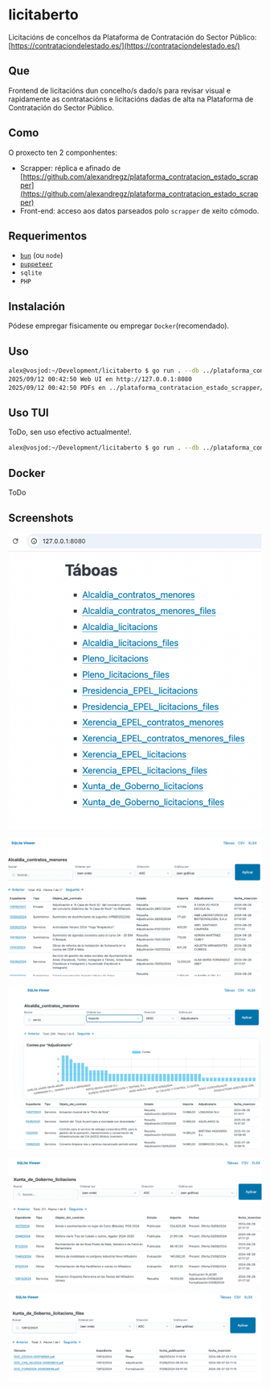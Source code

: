 # licitaberto

Licitacións de concelhos da Plataforma de Contratación do Sector Público: [https://contrataciondelestado.es/](https://contrataciondelestado.es/)

## Que

Frontend de licitacións dun concelho/s dado/s para revisar visual e rapidamente as contratacións e licitacións dadas de alta na Plataforma de Contratación do Sector Público.

## Como

O proxecto ten 2 componhentes:

- Scrapper: réplica e afinado de [https://github.com/alexandregz/plataforma_contratacion_estado_scrapper](https://github.com/alexandregz/plataforma_contratacion_estado_scrapper)
- Front-end: acceso aos datos parseados polo `scrapper` de xeito cómodo.

## Requerimentos

- [`bun`](https://bun.com/) (ou `node`)
- [`puppeteer`](https://pptr.dev/)
- `sqlite`
- `PHP`

## Instalación

Pódese empregar fisicamente ou empregar `Docker`(recomendado).

## Uso

```bash
alex@vosjod:~/Development/licitaberto $ go run . --db ../plataforma_contratacion_estado_scrapper/ames.db --mode web --addr 127.0.0.1:8080
2025/09/12 00:42:50 Web UI en http://127.0.0.1:8080
2025/09/12 00:42:50 PDFs en ../plataforma_contratacion_estado_scrapper/PDF/ames
```

## Uso TUI

ToDo, sen uso efectivo actualmente!.

```bash
alex@vosjod:~/Development/licitaberto $ go run . --db ../plataforma_contratacion_estado_scrapper/san_cibrao_das_vinhas.db --mode tui
``` 


## Docker

ToDo


## Screenshots

![Listado de taboas](imaxes/001.png)

![Táboa](imaxes/002.png)

![Gráfica desplegada](imaxes/003.png)

![Outra tábaos](imaxes/004.png)

![Exemplo de táboa de ficheiros](imaxes/005.png)